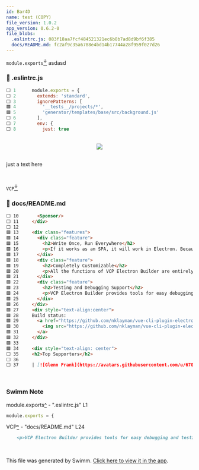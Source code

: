 ```yaml
---
id: Bar4D
name: test (COPY)
file_version: 1.0.2
app_version: 0.6.2-0
file_blobs:
  .eslintrc.js: 083f18aa7fcf484521321ec6b8b7ad8d9bf6f385
  docs/README.md: fc2af9c35a6788e4bd14b17744a28f959f027d26
---
```


`module.exports`[<sup id="1h7zPE">↓</sup>](#f-1h7zPE) asdasd
<!-- NOTE-swimm-snippet: the lines below link your snippet to Swimm -->
### 📄 .eslintrc.js
```javascript
⬜ 1      module.exports = {
⬜ 2        extends: 'standard',
⬜ 3        ignorePatterns: [
🟩 4          '__tests__/projects/*',
🟩 5          'generator/templates/base/src/background.js'
⬜ 6        ],
⬜ 7        env: {
⬜ 8          jest: true
```

<br/>

<div align="center"><img src="https://firebasestorage.googleapis.com/v0/b/swimm-dev-content/o/repositories%2FZ2l0aHViJTNBJTNBdnVlLWNsaS1wbHVnaW4tZWxlY3Ryb24tYnVpbGRlciUzQSUzQWVkZW5oZXJtZWxpbg%3D%3D%2F83d38a87-02e4-4a90-8aec-8c7aca11b33f.png?alt=media&token=2f862372-9952-4993-a117-82068efc7d6e" style="width:'50%'"/></div>

<br/>

just a text here

<br/>

`VCP`[<sup id="Z10jo6C">↓</sup>](#f-Z10jo6C)
<!-- NOTE-swimm-snippet: the lines below link your snippet to Swimm -->
### 📄 docs/README.md
```markdown
⬜ 10       <Sponsor/>
⬜ 11     </div>
⬜ 12     
🟩 13     <div class="features">
🟩 14       <div class="feature">
🟩 15         <h2>Write Once, Run Everywhere</h2>
🟩 16         <p>If it works as an SPA, it will work in Electron. Because it extends your regular config, it works with all plugins and customized webpack options.</p>
🟩 17       </div>
🟩 18       <div class="feature">
🟩 19         <h2>Completely Customizable</h2>
🟩 20         <p>All the functions of VCP Electron Builder are entirely configurable and well documented.</p>
🟩 21       </div>
🟩 22       <div class="feature">
🟩 23         <h2>Testing and Debugging Support</h2>
🟩 24         <p>VCP Electron Builder provides tools for easy debugging and testing, powered by <a href="https://github.com/electron/spectron" target="_blank">Spectron</a>.</p>
🟩 25       </div>
🟩 26     </div>
🟩 27     <div style="text-align:center">
🟩 28     Build status:
🟩 29       <a href="https://github.com/nklayman/vue-cli-plugin-electron-builder/actions" target="_blank">
🟩 30         <img src="https://github.com/nklayman/vue-cli-plugin-electron-builder/workflows/Node%20CI/badge.svg" />
🟩 31       </a>
🟩 32     </div>
🟩 33     
🟩 34     <div style="text-align: center">
⬜ 35     <h2>Top Supporters</h2>
⬜ 36     
⬜ 37     | [![Glenn Frank](https://avatars.githubusercontent.com/u/6701567?s=64&v=4)](https://github.com/Glenn-Frank) |
```

<br/>

<!-- THIS IS AN AUTOGENERATED SECTION. DO NOT EDIT THIS SECTION DIRECTLY -->
### Swimm Note

<span id="f-1h7zPE">module.exports</span>[^](#1h7zPE) - ".eslintrc.js" L1
```javascript
module.exports = {
```

<span id="f-Z10jo6C">VCP</span>[^](#Z10jo6C) - "docs/README.md" L24
```markdown
    <p>VCP Electron Builder provides tools for easy debugging and testing, powered by <a href="https://github.com/electron/spectron" target="_blank">Spectron</a>.</p>
```

<br/>

This file was generated by Swimm. [Click here to view it in the app](http://localhost:5000/#/repos/Z2l0aHViJTNBJTNBdnVlLWNsaS1wbHVnaW4tZWxlY3Ryb24tYnVpbGRlciUzQSUzQWVkZW5oZXJtZWxpbg==/docs/Bar4D).